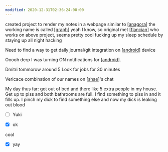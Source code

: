 ```yaml
---
modified: 2020-12-31T02:36:24-08:00
---
```


created project to render my notes in a webpage similar to [[anagora]] the working name is called [[graph]] yeah I know, so original
met [[flancian]] who works on above project, seems pretty cool
fucking up my sleep schedule by staying up all night hacking

Need to find a way to get daily journal/git integration on [[android]] device

Ooooh derp I was turning ON notifications for [[android]]. 


Dmitri tommorow around 5
Look for jobs for 30 minutes


Vericace combination of our names on [[shae]]'s chat


My day thus far: got out of bed and there like 5 extra people in my house. Get up to piss and both bathrooms are full. I find something to piss in and it fills up. I pinch my dick to find something else and now my dick is leaking out blood

- [ ] Yuki

- [x] ok


cool

- [x] yay


[//begin]: # "Autogenerated link references for markdown compatibility"
[anagora]: anagora.md "anagora"
[graph]: graph.md "graph"
[flancian]: flancian.md "flancian"
[android]: android.md "android"
[android]: android.md "android"
[shae]: shae.md "Shae"
[//end]: # "Autogenerated link references"

